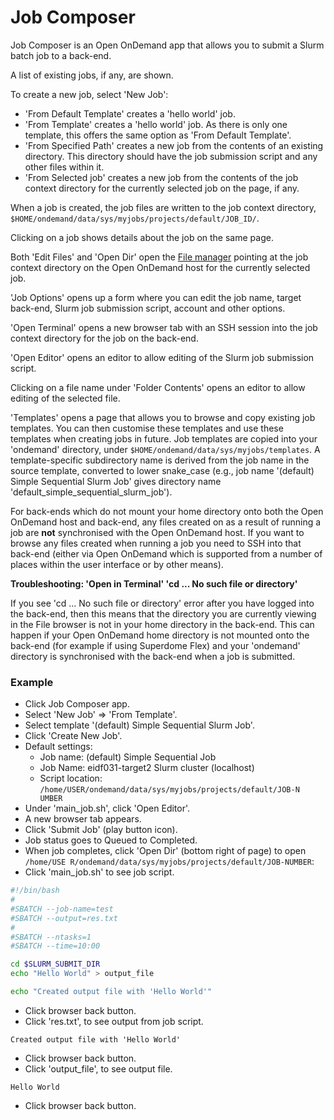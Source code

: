 # Job Composer

Job Composer is an Open OnDemand app that allows you to submit a Slurm batch job to a back-end.

A list of existing jobs, if any, are shown.

To create a new job, select 'New Job':

* 'From Default Template' creates a 'hello world' job.
* 'From Template' creates a 'hello world' job. As there is only one template, this offers the same option as 'From Default Template'.
* 'From Specified Path' creates a new job from the contents of an existing directory. This directory should have the job submission script and any other files within it.
* 'From Selected job' creates a new job from the contents of the job context directory for the currently selected job on the page, if any.

When a job is created, the job files are written to the job context directory, `$HOME/ondemand/data/sys/myjobs/projects/default/JOB_ID/`.

Clicking on a job shows details about the job on the same page.

Both 'Edit Files' and 'Open Dir' open the [File manager](../files.md#file-manager) pointing at the job context directory on the Open OnDemand host for the currently selected job.

'Job Options' opens up a form where you can edit the job name, target back-end, Slurm job submission script, account and other options.

'Open Terminal' opens a new browser tab with an SSH session into the job context directory for the job on the back-end.

'Open Editor' opens an editor to allow editing of the Slurm job submission script.

Clicking on a file name under 'Folder Contents' opens an editor to allow editing of the selected file.

'Templates' opens a page that allows you to browse and copy existing job templates. You can then customise these templates and use these templates when creating jobs in future. Job templates are copied into your 'ondemand' directory, under `$HOME/ondemand/data/sys/myjobs/templates`. A template-specific subdirectory name is derived from the job name in the source template, converted to lower snake_case (e.g., job name '(default) Simple Sequential Slurm Job' gives directory name 'default_simple_sequential_slurm_job').

For back-ends which do not mount your home directory onto both the Open OnDemand host and back-end, any files created on as a result of running a job are **not** synchronised with the Open OnDemand host. If you want to browse any files created when running a job you need to SSH into that back-end (either via Open OnDemand which is supported from a number of places within the user interface or by other means).

**Troubleshooting: 'Open in Terminal' 'cd ... No such file or directory'**

If you see 'cd ... No such file or directory' error after you have logged into the back-end, then this means that the directory you are currently viewing in the File browser is not in your home directory in the back-end. This can happen if your Open OnDemand home directory is not mounted onto the back-end (for example if using Superdome Flex) and your 'ondemand' directory is synchronised with the back-end when a job is submitted.

### Example

* Click Job Composer app.
* Select 'New Job' => 'From Template'.
* Select template '(default) Simple Sequential Slurm Job'.
* Click 'Create New Job'.
* Default settings:
  - Job name: (default) Simple Sequential Job
  - Job Name: eidf031-target2 Slurm cluster (localhost)
  - Script location: `/home/USER/ondemand/data/sys/myjobs/projects/default/JOB-N
UMBER`
* Under 'main_job.sh', click 'Open Editor'.
* A new browser tab appears.
* Click 'Submit Job' (play button icon).
* Job status goes to Queued to Completed.
* When job completes, click 'Open Dir' (bottom right of page) to open `/home/USE
R/ondemand/data/sys/myjobs/projects/default/JOB-NUMBER`:
* Click 'main_job.sh' to see job script.
```bash
#!/bin/bash
#
#SBATCH --job-name=test
#SBATCH --output=res.txt
#
#SBATCH --ntasks=1
#SBATCH --time=10:00

cd $SLURM_SUBMIT_DIR
echo "Hello World" > output_file

echo "Created output file with 'Hello World'"
```
* Click browser back button.
* Click 'res.txt', to see output from job script.
```
Created output file with 'Hello World'
```
* Click browser back button.
* Click 'output_file', to see output file.
```
Hello World
```
* Click browser back button.
